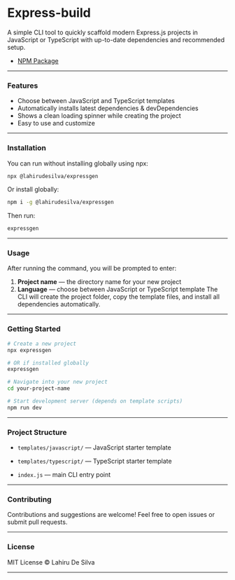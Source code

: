 # Express-build

A simple CLI tool to quickly scaffold modern Express.js projects in JavaScript or TypeScript with up-to-date dependencies and recommended setup.

- [NPM Package](https://www.npmjs.com/package/@lahirudesilva/expressgen)

---

### Features
- Choose between JavaScript and TypeScript templates
- Automatically installs latest dependencies & devDependencies
- Shows a clean loading spinner while creating the project
- Easy to use and customize

---

### Installation

You can run without installing globally using npx:

```sh
npx @lahirudesilva/expressgen
```

Or install globally:

```sh
npm i -g @lahirudesilva/expressgen
```

Then run:

```sh
expressgen
```

---

### Usage

After running the command, you will be prompted to enter:
1. **Project name** — the directory name for your new project
2. **Language** — choose between JavaScript or TypeScript template
The CLI will create the project folder, copy the template files, and install all dependencies automatically.

---

### Getting Started

```sh
# Create a new project
npx expressgen

# OR if installed globally
expressgen

# Navigate into your new project
cd your-project-name

# Start development server (depends on template scripts)
npm run dev
```

---

### Project Structure

- `templates/javascript/` — JavaScript starter template

- `templates/typescript/` — TypeScript starter template

- `index.js` — main CLI entry point

---

### Contributing

Contributions and suggestions are welcome! Feel free to open issues or submit pull requests.

---

### License

MIT License © Lahiru De Silva

---
